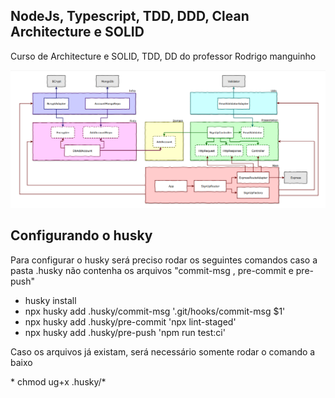 ## NodeJs, Typescript, TDD, DDD, Clean Architecture e SOLID

<p>Curso de  Architecture e SOLID, TDD, DD do professor Rodrigo manguinho</p>

![diagrama](./img/diagramaSignup.png)

## Configurando o husky
<p>Para configurar o husky será preciso rodar os seguintes comandos caso a pasta .husky não contenha os arquivos "commit-msg , pre-commit e pre-push" </p>

* husky install
* npx husky add .husky/commit-msg '.git/hooks/commit-msg $1'
* npx husky add .husky/pre-commit 'npx lint-staged'
* npx husky add .husky/pre-push 'npm run test:ci'

<p>Caso os arquivos já existam, será necessário somente rodar o comando a baixo</p>
* chmod ug+x .husky/*
